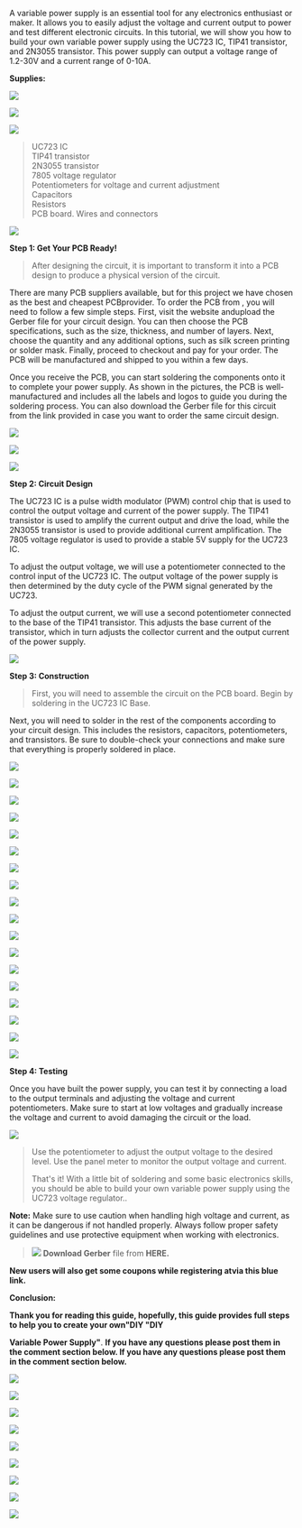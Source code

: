 A variable power supply is an essential tool for any electronics
enthusiast or maker. It allows you to easily adjust the voltage and
current output to power and test different electronic circuits. In this
tutorial, we will show you how to build your own variable power supply
using the UC723 IC, TIP41 transistor, and 2N3055 transistor. This power
supply can output a voltage range of 1.2-30V and a current range of
0-10A.

**Supplies:**

![](vertopal_c4f090e5b0b04dba8f557977d83b2c0f/media/image3.png)

![](vertopal_c4f090e5b0b04dba8f557977d83b2c0f/media/image4.png)

![](vertopal_c4f090e5b0b04dba8f557977d83b2c0f/media/image5.png)

> UC723 IC\
> TIP41 transistor\
> 2N3055 transistor\
> 7805 voltage regulator\
> Potentiometers for voltage and current adjustment\
> Capacitors\
> Resistors\
> PCB board.
> Wires and connectors


![](vertopal_c4f090e5b0b04dba8f557977d83b2c0f/media/image6.png)

**Step 1: Get Your PCB Ready!**

> After designing the circuit, it is important to transform it into a
> PCB design to produce a physical version of the circuit.

There are many PCB suppliers available, but for this project we have
chosen as the best and cheapest PCBprovider. To order the PCB from , you
will need to follow a few simple steps. First, visit the website
andupload the Gerber file for your circuit design. You can then choose
the PCB specifications, such as the size, thickness, and number of
layers. Next, choose the quantity and any additional options, such as
silk screen printing or solder mask. Finally, proceed to checkout and
pay for your order. The PCB will be manufactured and shipped to you
within a few days.

Once you receive the PCB, you can start soldering the components onto it
to complete your power supply. As shown in the pictures, the PCB is
well-manufactured and includes all the labels and logos to guide you
during the soldering process. You can also download the Gerber file for
this circuit from the link provided in case you want to order the same
circuit design.


![](vertopal_c4f090e5b0b04dba8f557977d83b2c0f/media/image7.png)

![](vertopal_c4f090e5b0b04dba8f557977d83b2c0f/media/image8.png)


![](vertopal_c4f090e5b0b04dba8f557977d83b2c0f/media/image9.png)

**Step 2: Circuit Design**

The UC723 IC is a pulse width modulator (PWM) control chip that is used
to control the output voltage and current of the power supply. The TIP41
transistor is used to amplify the current output and drive the load,
while the 2N3055 transistor is used to provide additional current
amplification. The 7805 voltage regulator is used to provide a stable 5V
supply for the UC723 IC.

To adjust the output voltage, we will use a potentiometer connected to
the control input of the UC723 IC. The output voltage of the power
supply is then determined by the duty cycle of the PWM signal generated
by the UC723.

To adjust the output current, we will use a second potentiometer
connected to the base of the TIP41 transistor. This adjusts the base
current of the transistor, which in turn adjusts the collector current
and the output current of the power supply.


![](vertopal_c4f090e5b0b04dba8f557977d83b2c0f/media/image10.png)

**Step 3: Construction**

> First, you will need to assemble the circuit on the PCB board. Begin
> by soldering in the UC723 IC Base.

Next, you will need to solder in the rest of the components according to
your circuit design. This includes the resistors, capacitors,
potentiometers, and transistors. Be sure to double-check your
connections and make sure that everything is properly soldered in place.

![](vertopal_c4f090e5b0b04dba8f557977d83b2c0f/media/image11.png)

![](vertopal_c4f090e5b0b04dba8f557977d83b2c0f/media/image12.png)

![](vertopal_c4f090e5b0b04dba8f557977d83b2c0f/media/image13.png)

![](vertopal_c4f090e5b0b04dba8f557977d83b2c0f/media/image14.png)

![](vertopal_c4f090e5b0b04dba8f557977d83b2c0f/media/image15.png)

![](vertopal_c4f090e5b0b04dba8f557977d83b2c0f/media/image16.png)

![](vertopal_c4f090e5b0b04dba8f557977d83b2c0f/media/image17.png)

![](vertopal_c4f090e5b0b04dba8f557977d83b2c0f/media/image18.png)

![](vertopal_c4f090e5b0b04dba8f557977d83b2c0f/media/image19.png)

![](vertopal_c4f090e5b0b04dba8f557977d83b2c0f/media/image20.png)

![](vertopal_c4f090e5b0b04dba8f557977d83b2c0f/media/image21.png)

![](vertopal_c4f090e5b0b04dba8f557977d83b2c0f/media/image22.png)

![](vertopal_c4f090e5b0b04dba8f557977d83b2c0f/media/image23.png)

![](vertopal_c4f090e5b0b04dba8f557977d83b2c0f/media/image24.png)

![](vertopal_c4f090e5b0b04dba8f557977d83b2c0f/media/image25.png)

![](vertopal_c4f090e5b0b04dba8f557977d83b2c0f/media/image26.png)


![](vertopal_c4f090e5b0b04dba8f557977d83b2c0f/media/image10.png)

![](vertopal_c4f090e5b0b04dba8f557977d83b2c0f/media/image27.png)

**Step 4: Testing**

Once you have built the power supply, you can test it by connecting a
load to the output terminals and adjusting the voltage and current
potentiometers. Make sure to start at low voltages and gradually
increase the voltage and current to avoid damaging the circuit or the
load.


![](vertopal_c4f090e5b0b04dba8f557977d83b2c0f/media/image28.png)

> Use the potentiometer to adjust the output voltage to the desired
> level. Use the panel meter to monitor the output voltage and current.
>
> That\'s it! With a little bit of soldering and some basic electronics
> skills, you should be able to build your own variable power supply
> using the UC723 voltage regulator..

**Note:** Make sure to use caution when handling high voltage and
current, as it can be dangerous if not handled properly. Always follow
proper safety guidelines and use protective equipment when working with
electronics.

> ![](vertopal_c4f090e5b0b04dba8f557977d83b2c0f/media/image29.png)
**Download Gerber** file from **HERE.**

**New users will also get some coupons while registering atvia this blue
link.**

**Conclusion:**

**Thank you for reading this guide, hopefully, this guide provides full
steps to help you to create your own\"DIY \"DIY**

**Variable Power Supply\"**. **If you have any questions please post
them in the comment section below. If you have any questions please post
them in the comment section below.**

![](vertopal_c4f090e5b0b04dba8f557977d83b2c0f/media/image30.png)

![](vertopal_c4f090e5b0b04dba8f557977d83b2c0f/media/image31.png)

![](vertopal_c4f090e5b0b04dba8f557977d83b2c0f/media/image32.png)

![](vertopal_c4f090e5b0b04dba8f557977d83b2c0f/media/image33.png)

![](vertopal_c4f090e5b0b04dba8f557977d83b2c0f/media/image34.png)

![](vertopal_c4f090e5b0b04dba8f557977d83b2c0f/media/image35.png)

![](vertopal_c4f090e5b0b04dba8f557977d83b2c0f/media/image36.png)

![](vertopal_c4f090e5b0b04dba8f557977d83b2c0f/media/image37.png)

![](vertopal_c4f090e5b0b04dba8f557977d83b2c0f/media/image38.png)
